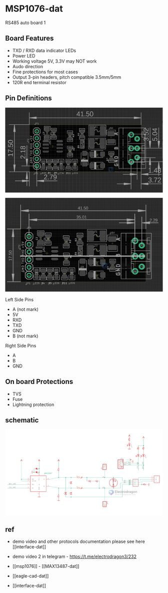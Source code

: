 
# MSP1076-dat

RS485 auto board 1 

## Board Features 

- TXD / RXD data indicator LEDs 
- Power LED
- Working voltage 5V, 3.3V may NOT work 
- Audo direction 
- Fine protections for most cases
- Output 3-pin headers, pitch compatible 3.5mm/5mm 
- 120R end terminal resistor 

## Pin Definitions 

![](2023-10-09-16-43-05.png)

![](2023-10-10-15-21-19.png)


Left Side Pins 
- A (not mark)
- 5V
- RXD
- TXD
- GND
- B (not mark)

Right Side Pins 
- A
- B
- GND

## On board Protections 

- TVS 
- Fuse 
- Lightning protection



## schematic 

![](2023-09-05-17-54-11.png)


## ref 

- demo video and other protocols documentation please see here [[interface-dat]] 

- demo video 2 in telegram - https://t.me/electrodragon3/232



- [[msp1076]] - [[MAX13487-dat]]

- [[eagle-cad-dat]]

- [[interface-dat]]